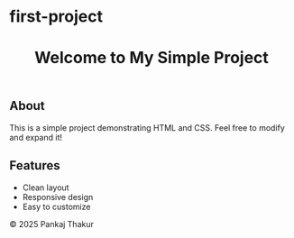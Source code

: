# first-project
<!DOCTYPE html>
<html lang="en">
<head>
    <meta charset="UTF-8">
    <title>Simple HTML & CSS Thing</title>
    <link rel="stylesheet" href="styles.css">
</head>
<body>
    <header>
        <h1>Welcome to My Simple Project</h1>
    </header>
    <main>
        <section>
            <h2>About</h2>
            <p>This is a simple project demonstrating HTML and CSS. Feel free to modify and expand it!</p>
        </section>
        <section>
            <h2>Features</h2>
            <ul>
                <li>Clean layout</li>
                <li>Responsive design</li>
                <li>Easy to customize</li>
            </ul>
        </section>
    </main>
    <footer>
        <p>&copy; 2025 Pankaj Thakur</p>
    </footer>
</body>
</html>
